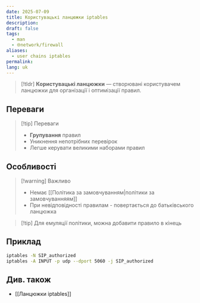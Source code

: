 ```yaml
---
date: 2025-07-09
title: Користувацькі ланцюжки iptables
description: 
draft: false
tags:
  - man
  - 🌐network/firewall
aliases:
  - user chains iptables
permalink: 
lang: uk
---
```

> [!tldr]
> **Користувацькі ланцюжки** — створювані користувачем ланцюжки для організації і оптимізації правил.

## Переваги

> [!tip] Переваги
> - **Групування** правил
> - Уникнення непотрібних перевірок
> - Легше керувати великими наборами правил


## Особливості
> [!warning] Важливо
> - Немає [[Політика за замовчуванням|політики за замовчуванняям]]
> - При невідповідності правилам - повертається до батьківського ланцюжка

 > [!tip] Для емуляції політики, можна добавити правило в кінець

## Приклад

```bash
iptables -N SIP_authorized
iptables -A INPUT -p udp --dport 5060 -j SIP_authorized
```

## Див. також

- [[Ланцюжки iptables]]